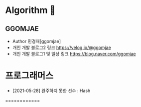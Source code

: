 Algorithm 🐻
============ 

GGOMJAE
------
* Author 민경재[ggomjae] <br>
* 개인 개발 블로그2 링크 <https://velog.io/@ggomjae> <br>
* 개인 개발 블로그1 및 일상 링크 <https://blog.naver.com/ggomjae> <br>

프로그래머스
============

* [2021-05-28] 완주하지 못한 선수 : Hash

============


